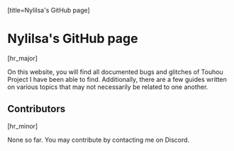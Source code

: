 [title=Nylilsa's GitHub page]
# Nylilsa's GitHub page

[hr_major]  

On this website, you will find all documented bugs and glitches of Touhou Project I have been able to find.
Additionally, there are a few guides written on various topics that may not necessarily be related to one another.



## Contributors

[hr_minor] 

None so far. You may contribute by contacting me on Discord.
